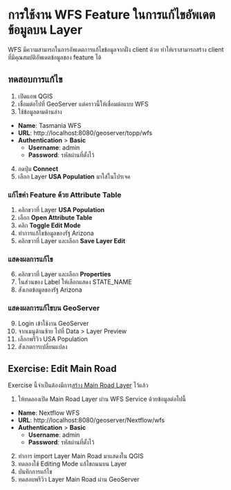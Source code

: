 
# การใช้งาน WFS Feature ในการแก้ไขอัพเดตข้อมูลบน Layer

WFS มีความสามารถในการอัพเดตการแก้ไขข้อมูลจากฝั่ง client ด้วย ทำให้เราสามารถสร้าง client ที่มีคุณสมบัติอัพเดตข้อมูลของ feature ได้

## ทดสอบการแก้ไข

1. เปิดแอพ QGIS
2. เชื่อมต่อไปที่ GeoServer แต่คราวนี้ให้เชื่อมต่อแบบ WFS
3. ใช้ข้อมูลตามด้านล่าง 

- **Name**: Tasmania WFS
- **URL**: http://localhost:8080/geoserver/topp/wfs
- **Authentication** > **Basic**
  - **Username**: admin
  - **Password**: รหัสผ่านที่ตั้งไว้

4. กดปุ่ม **Connect**
5. เลือก Layer **USA Population** มาใส่ในโปรเจค

### แก้ไขค่า Feature ด้วย Attribute Table

1. คลิกขวาที่ Layer **USA Population**
2. เลือก **Open Attribute Table**
3. คลิก **Toggle Edit Mode**
4. ทำการแก้ไขข้อมูลของรัฐ Arizona
5. คลิกขวาที่ Layer และเลือก **Save Layer Edit**

### แสดงผลการแก้ไข

6. คลิกขวาที่ Layer และเลือก **Properties**
7. ในส่วนของ Label ให้เลือกแสดง STATE_NAME
8. สังเกตข้อมูลของรัฐ Arizona 

### แสดงผลการแก้ไขบน GeoServer

9. Login เข้าใช้งาน GeoServer
10. จากเมนูด้านซ้าย ไปที่ Data > Layer Preview
11. เลือกพรีวิว USA Population 
12. สังเกตการเปลี่ยนแปลง



## Exercise: Edit Main Road

Exercise นี้จำเป็นต้องมีการ[สร้าง Main Road Layer](../day1/exercise-publish-shapfile.md) ไว้แล้ว

1. ให้ทดลองเปิด Main Road Layer ผ่าน WFS Service ด้วยข้อมูลต่อไปนี้ 

- **Name**: Nextflow WFS
- **URL**: http://localhost:8080/geoserver/Nextflow/wfs
- **Authentication** > **Basic**
  - **Username**: admin
  - **Password**: รหัสผ่านที่ตั้งไว้

2. ทำการ import Layer Main Road มาแสดงใน QGIS
3. ทดลองใช้ Editing Mode แก้ไขถนนบน Layer
4. บันทึกการแก้ไข
5. ทดสอบพรีวิว Layer Main Road ผ่าน GeoServer